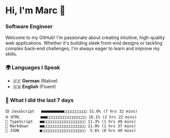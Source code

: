# Hi, I'm Marc 👋 
### Software Engineer

Welcome to my GitHub! I'm passionate about creating intuitive, high-quality web applications. Whether it's building sleek front-end designs or tackling complex back-end challenges, I'm always eager to learn and improve my skills.  

### 🌍 Languages I Speak  
- 🇩🇪 **German** (Native)  
- 🇬🇧 **English** (Fluent)

### 🤯 What I did the last 7 days

```
🟨 JavaScript   ■■■■■■■■■■□□□□□□□□□□ 51.0% (7 hrs 32 mins)
🌐 HTML         ■■■□□□□□□□□□□□□□□□□□ 16.1% (2 hrs 22 mins)
🔷 TypeScript   ■■□□□□□□□□□□□□□□□□□□ 11.3% (1 hrs 40 mins)
📝 Markdown     ■■□□□□□□□□□□□□□□□□□□ 11.0% (1 hrs 37 mins)
📄 JSON         ■□□□□□□□□□□□□□□□□□□□  5.6% (0 hrs 49 mins)
```